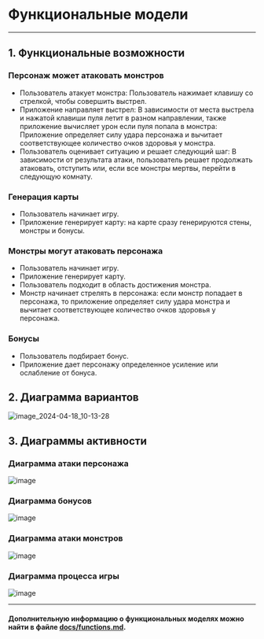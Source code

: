 # Функциональные модели
---
## 1. Функциональные возможности

### Персонаж может атаковать монстров
* Пользователь атакует монстра: Пользователь нажимает клавишу со стрелкой, чтобы совершить выстрел.
* Приложение направляет выстрел: В зависимости от места выстрела и нажатой клавиши пуля летит в разном направлении, также приложение вычисляет урон если пуля попала в монстра: Приложение определяет силу удара персонажа и вычитает соответствующее количество очков здоровья у монстра.
* Пользователь оценивает ситуацию и решает следующий шаг: В зависимости от результата атаки, пользователь решает продолжать атаковать, отступить или, если все монстры мертвы, перейти в следующую комнату.

### Генерация карты
* Пользователь начинает игру.
* Приложение генерирует карту: на карте сразу генерируются стены, монстры и бонусы.

### Монстры могут атаковать персонажа
* Пользователь начинает игру.
* Приложение генерирует карту.
* Пользователь подходит в область достижения монстра.
* Монстр начинает стрелять в персонажа: если монстр попадает в персонажа, то приложение определяет силу удара монстра и вычитает соответствующее количество очков здоровья у персонажа.

### Бонусы
* Пользователь подбирает бонус.
* Приложение дает персонажу определенное усиление или ослабление от бонуса.

## 2. Диаграмма вариантов

![image_2024-04-18_10-13-28](https://github.com/antonsemykin/-rep/assets/159423366/ed488d3a-4419-465e-811a-621201c84f5d)


## 3. Диаграммы активности

### Диаграмма атаки персонажа
![image](https://github.com/antonsemykin/-rep/assets/159423366/2c224c61-a404-4b69-9d25-d91995fae066)

### Диаграмма бонусов
![image](https://github.com/antonsemykin/-rep/assets/159423366/5e98f160-b7a3-41d6-8b94-d9b716bbf0e5)

### Диаграмма атаки монстров
![image](https://github.com/antonsemykin/-rep/assets/159423366/848e8310-d96d-42fe-83a6-fd16c3e0f286)

### Диаграмма процесса игры
![image](https://github.com/antonsemykin/-rep/assets/159423366/48372ff4-1414-4858-87e4-ed099372937c)

---

#### Дополнительную информацию о функциональных моделях можно найти в файле [docs/functions.md](docs/functions.md).
